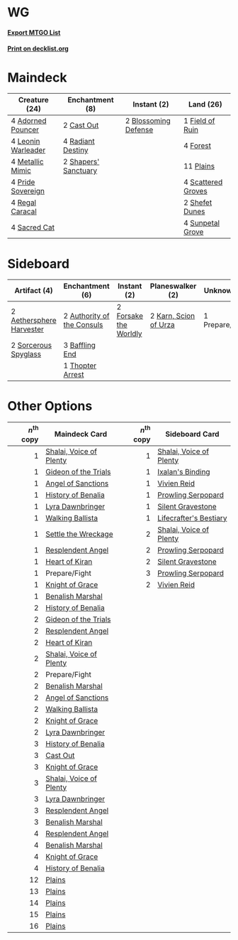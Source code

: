 # WG

#### [Export MTGO List](../collection/WG/WG.txt)
#### [Print on decklist.org](http://decklist.org/?deckmain=4%09Adorned%20Pouncer%0A2%09Blossoming%20Defense%0A2%09Cast%20Out%0A1%09Field%20of%20Ruin%0A4%09Forest%0A4%09Leonin%20Warleader%0A4%09Metallic%20Mimic%0A11%09Plains%0A4%09Pride%20Sovereign%0A4%09Radiant%20Destiny%0A4%09Regal%20Caracal%0A4%09Sacred%20Cat%0A4%09Scattered%20Groves%0A2%09Shapers'%20Sanctuary%0A2%09Shefet%20Dunes%0A4%09Sunpetal%20Grove&deckside=2%09Aethersphere%20Harvester%0A2%09Authority%20of%20the%20Consuls%0A3%09Baffling%20End%0A2%09Forsake%20the%20Worldly%0A2%09Karn,%20Scion%20of%20Urza%0A1%09Prepare/Fight%0A2%09Sorcerous%20Spyglass%0A1%09Thopter%20Arrest)
# Maindeck

|                                        Creature (24)                                        |                                        Enchantment (8)                                        |                                          Instant (2)                                          |                                          Land (26)                                          |
|---------------------------------------------------------------------------------------------|-----------------------------------------------------------------------------------------------|-----------------------------------------------------------------------------------------------|---------------------------------------------------------------------------------------------|
|4 [Adorned Pouncer](http://gatherer.wizards.com/Pages/Card/Details.aspx?multiverseid=430691) |2 [Cast Out](http://gatherer.wizards.com/Pages/Card/Details.aspx?multiverseid=426710)          |2 [Blossoming Defense](http://gatherer.wizards.com/Pages/Card/Details.aspx?multiverseid=417719)|1 [Field of Ruin](http://gatherer.wizards.com/Pages/Card/Details.aspx?multiverseid=435415)   |
|4 [Leonin Warleader](http://gatherer.wizards.com/Pages/Card/Details.aspx?multiverseid=447159)|4 [Radiant Destiny](http://gatherer.wizards.com/Pages/Card/Details.aspx?multiverseid=439675)   |                                                                                               |4 [Forest](http://gatherer.wizards.com/Pages/Card/Details.aspx?multiverseid=439605)          |
|4 [Metallic Mimic](http://gatherer.wizards.com/Pages/Card/Details.aspx?multiverseid=423831)  |2 [Shapers' Sanctuary](http://gatherer.wizards.com/Pages/Card/Details.aspx?multiverseid=435362)|                                                                                               |11 [Plains](http://gatherer.wizards.com/Pages/Card/Details.aspx?multiverseid=439601)         |
|4 [Pride Sovereign](http://gatherer.wizards.com/Pages/Card/Details.aspx?multiverseid=430815) |                                                                                               |                                                                                               |4 [Scattered Groves](http://gatherer.wizards.com/Pages/Card/Details.aspx?multiverseid=426949)|
|4 [Regal Caracal](http://gatherer.wizards.com/Pages/Card/Details.aspx?multiverseid=426726)   |                                                                                               |                                                                                               |2 [Shefet Dunes](http://gatherer.wizards.com/Pages/Card/Details.aspx?multiverseid=430872)    |
|4 [Sacred Cat](http://gatherer.wizards.com/Pages/Card/Details.aspx?multiverseid=426729)      |                                                                                               |                                                                                               |4 [Sunpetal Grove](http://gatherer.wizards.com/Pages/Card/Details.aspx?multiverseid=420946)  |


# Sideboard

|                                           Artifact (4)                                            |                                           Enchantment (6)                                           |                                          Instant (2)                                           |                                        Planeswalker (2)                                        |  Unknown (1)  |
|---------------------------------------------------------------------------------------------------|-----------------------------------------------------------------------------------------------------|------------------------------------------------------------------------------------------------|------------------------------------------------------------------------------------------------|---------------|
|2 [Aethersphere Harvester](http://gatherer.wizards.com/Pages/Card/Details.aspx?multiverseid=423809)|2 [Authority of the Consuls](http://gatherer.wizards.com/Pages/Card/Details.aspx?multiverseid=417578)|2 [Forsake the Worldly](http://gatherer.wizards.com/Pages/Card/Details.aspx?multiverseid=426715)|2 [Karn, Scion of Urza](http://gatherer.wizards.com/Pages/Card/Details.aspx?multiverseid=442889)|1 Prepare/Fight|
|2 [Sorcerous Spyglass](http://gatherer.wizards.com/Pages/Card/Details.aspx?multiverseid=435407)    |3 [Baffling End](http://gatherer.wizards.com/Pages/Card/Details.aspx?multiverseid=439658)            |                                                                                                |                                                                                                |               |
|                                                                                                   |1 [Thopter Arrest](http://gatherer.wizards.com/Pages/Card/Details.aspx?multiverseid=423692)          |                                                                                                |                                                                                                |               |


# Other Options

|*n*<sup>th</sup> copy|                                          Maindeck Card                                           |*n*<sup>th</sup> copy|                                          Sideboard Card                                          |
|--------------------:|--------------------------------------------------------------------------------------------------|--------------------:|--------------------------------------------------------------------------------------------------|
|                    1|[Shalai, Voice of Plenty](http://gatherer.wizards.com/Pages/Card/Details.aspx?multiverseid=442923)|                    1|[Shalai, Voice of Plenty](http://gatherer.wizards.com/Pages/Card/Details.aspx?multiverseid=442923)|
|                    1|[Gideon of the Trials](http://gatherer.wizards.com/Pages/Card/Details.aspx?multiverseid=426716)   |                    1|[Ixalan's Binding](http://gatherer.wizards.com/Pages/Card/Details.aspx?multiverseid=435168)       |
|                    1|[Angel of Sanctions](http://gatherer.wizards.com/Pages/Card/Details.aspx?multiverseid=426703)     |                    1|[Vivien Reid](http://gatherer.wizards.com/Pages/Card/Details.aspx?multiverseid=447344)            |
|                    1|[History of Benalia](http://gatherer.wizards.com/Pages/Card/Details.aspx?multiverseid=442909)     |                    1|[Prowling Serpopard](http://gatherer.wizards.com/Pages/Card/Details.aspx?multiverseid=426882)     |
|                    1|[Lyra Dawnbringer](http://gatherer.wizards.com/Pages/Card/Details.aspx?multiverseid=442914)       |                    1|[Silent Gravestone](http://gatherer.wizards.com/Pages/Card/Details.aspx?multiverseid=439846)      |
|                    1|[Walking Ballista](http://gatherer.wizards.com/Pages/Card/Details.aspx?multiverseid=423848)       |                    1|[Lifecrafter's Bestiary](http://gatherer.wizards.com/Pages/Card/Details.aspx?multiverseid=423829) |
|                    1|[Settle the Wreckage](http://gatherer.wizards.com/Pages/Card/Details.aspx?multiverseid=435186)    |                    2|[Shalai, Voice of Plenty](http://gatherer.wizards.com/Pages/Card/Details.aspx?multiverseid=442923)|
|                    1|[Resplendent Angel](http://gatherer.wizards.com/Pages/Card/Details.aspx?multiverseid=447170)      |                    2|[Prowling Serpopard](http://gatherer.wizards.com/Pages/Card/Details.aspx?multiverseid=426882)     |
|                    1|[Heart of Kiran](http://gatherer.wizards.com/Pages/Card/Details.aspx?multiverseid=423820)         |                    2|[Silent Gravestone](http://gatherer.wizards.com/Pages/Card/Details.aspx?multiverseid=439846)      |
|                    1|Prepare/Fight                                                                                     |                    3|[Prowling Serpopard](http://gatherer.wizards.com/Pages/Card/Details.aspx?multiverseid=426882)     |
|                    1|[Knight of Grace](http://gatherer.wizards.com/Pages/Card/Details.aspx?multiverseid=442911)        |                    2|[Vivien Reid](http://gatherer.wizards.com/Pages/Card/Details.aspx?multiverseid=447344)            |
|                    1|[Benalish Marshal](http://gatherer.wizards.com/Pages/Card/Details.aspx?multiverseid=442894)       |                     |                                                                                                  |
|                    2|[History of Benalia](http://gatherer.wizards.com/Pages/Card/Details.aspx?multiverseid=442909)     |                     |                                                                                                  |
|                    2|[Gideon of the Trials](http://gatherer.wizards.com/Pages/Card/Details.aspx?multiverseid=426716)   |                     |                                                                                                  |
|                    2|[Resplendent Angel](http://gatherer.wizards.com/Pages/Card/Details.aspx?multiverseid=447170)      |                     |                                                                                                  |
|                    2|[Heart of Kiran](http://gatherer.wizards.com/Pages/Card/Details.aspx?multiverseid=423820)         |                     |                                                                                                  |
|                    2|[Shalai, Voice of Plenty](http://gatherer.wizards.com/Pages/Card/Details.aspx?multiverseid=442923)|                     |                                                                                                  |
|                    2|Prepare/Fight                                                                                     |                     |                                                                                                  |
|                    2|[Benalish Marshal](http://gatherer.wizards.com/Pages/Card/Details.aspx?multiverseid=442894)       |                     |                                                                                                  |
|                    2|[Angel of Sanctions](http://gatherer.wizards.com/Pages/Card/Details.aspx?multiverseid=426703)     |                     |                                                                                                  |
|                    2|[Walking Ballista](http://gatherer.wizards.com/Pages/Card/Details.aspx?multiverseid=423848)       |                     |                                                                                                  |
|                    2|[Knight of Grace](http://gatherer.wizards.com/Pages/Card/Details.aspx?multiverseid=442911)        |                     |                                                                                                  |
|                    2|[Lyra Dawnbringer](http://gatherer.wizards.com/Pages/Card/Details.aspx?multiverseid=442914)       |                     |                                                                                                  |
|                    3|[History of Benalia](http://gatherer.wizards.com/Pages/Card/Details.aspx?multiverseid=442909)     |                     |                                                                                                  |
|                    3|[Cast Out](http://gatherer.wizards.com/Pages/Card/Details.aspx?multiverseid=426710)               |                     |                                                                                                  |
|                    3|[Knight of Grace](http://gatherer.wizards.com/Pages/Card/Details.aspx?multiverseid=442911)        |                     |                                                                                                  |
|                    3|[Shalai, Voice of Plenty](http://gatherer.wizards.com/Pages/Card/Details.aspx?multiverseid=442923)|                     |                                                                                                  |
|                    3|[Lyra Dawnbringer](http://gatherer.wizards.com/Pages/Card/Details.aspx?multiverseid=442914)       |                     |                                                                                                  |
|                    3|[Resplendent Angel](http://gatherer.wizards.com/Pages/Card/Details.aspx?multiverseid=447170)      |                     |                                                                                                  |
|                    3|[Benalish Marshal](http://gatherer.wizards.com/Pages/Card/Details.aspx?multiverseid=442894)       |                     |                                                                                                  |
|                    4|[Resplendent Angel](http://gatherer.wizards.com/Pages/Card/Details.aspx?multiverseid=447170)      |                     |                                                                                                  |
|                    4|[Benalish Marshal](http://gatherer.wizards.com/Pages/Card/Details.aspx?multiverseid=442894)       |                     |                                                                                                  |
|                    4|[Knight of Grace](http://gatherer.wizards.com/Pages/Card/Details.aspx?multiverseid=442911)        |                     |                                                                                                  |
|                    4|[History of Benalia](http://gatherer.wizards.com/Pages/Card/Details.aspx?multiverseid=442909)     |                     |                                                                                                  |
|                   12|[Plains](http://gatherer.wizards.com/Pages/Card/Details.aspx?multiverseid=439601)                 |                     |                                                                                                  |
|                   13|[Plains](http://gatherer.wizards.com/Pages/Card/Details.aspx?multiverseid=439601)                 |                     |                                                                                                  |
|                   14|[Plains](http://gatherer.wizards.com/Pages/Card/Details.aspx?multiverseid=439601)                 |                     |                                                                                                  |
|                   15|[Plains](http://gatherer.wizards.com/Pages/Card/Details.aspx?multiverseid=439601)                 |                     |                                                                                                  |
|                   16|[Plains](http://gatherer.wizards.com/Pages/Card/Details.aspx?multiverseid=439601)                 |                     |                                                                                                  |

